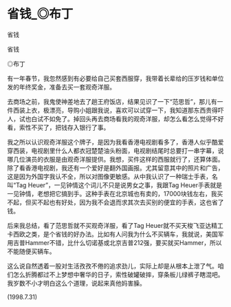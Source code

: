 # 省钱_◎布丁

省钱

省钱

◎布丁

有一年春节，我忽然感到有必要给自己买套西服穿，我带着长辈给的压岁钱和单位发的年终奖金，准备去买一套观奇洋服。

去商场之前，我鬼使神差地去了趟王府饭店，结果见识了一下“范思哲”，那儿有一件西装上衣，极漂亮，导购小姐跟我说，喜欢可以试穿一下，我知道那东西贵得吓人，试也白试不如免了。掉回头再去商场看我的观奇洋服，却怎么看怎么觉得不好看，索性不买了，把钱存入银行了事。

我之所以认识观奇洋服这个牌子，是因为我看香港电视剧看多了，香港人似乎酷爱穿西装，电视剧里什么人都衣冠楚楚油头粉面，电视剧结尾时总要打一串字幕，说哪几位演员的衣服是由观奇洋服提供。我想，买件这样的西服就行了，还算体面。除了看香港电视剧，我还有一个爱好是翻外国画报。尤其留意其中的照片和广告，这是因为外国字我认不全，所以对图像更敏感。从中我认识了一种瑞士手表，名叫“Tag Heuer”，一见钟情这个词儿不只是说男女之事，我跟Tag Heuer手表就是一见钟情，老想把它搞到手。这种手表在北京城也有卖的，17000块钱左右，我买不起，但买不起也有好处，因为我不会退而求其次去买别的便宜的手表，这也省了钱。

后来我总结，看了范思哲就不买观奇洋服，看了Tag Heuer就不买天梭飞亚达精工卡西欧之类，是个省钱的好办法。比如有人问我为什么不买辆车，我就说，美国军用吉普Hammer不错，比什么切诺基或北京吉普212强，要买就买Hammer，所以不能随便买辆车。

这么说自然透着一股对生活孜孜不倦的追求劲儿，实际上却是从根本上泄了气。咱们怎么折腾都过不上梦想中奢华的日子，索性破罐破摔，穿条板儿绿裤子瞎混吧。我岁数不小才明白这么个道理，说起来真他妈害臊。

(1998.7.31)